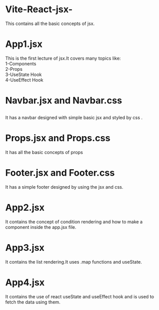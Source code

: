 # Vite-React-jsx-
This contains all the basic concepts of jsx.
<h1>App1.jsx</h1>
This is the first lecture of jsx.It covers many topics like:
<br>
1-Components
<br>
2-Props
<br>
3-UseState Hook
<br>
4-UseEffect Hook
<br>
<h1>
  
Navbar.jsx and Navbar.css
</h1>
It has a navbar designed with simple basic jsx and styled by css .
<br>
<h1>Props.jsx and Props.css</h1>
It has all the basic concepts of props
<br>
<h1>Footer.jsx and Footer.css</h1>
It has a simple footer designed by using the jsx and css.
<h1>App2.jsx</h1>
It contains the concept of condition rendering and how to make a component inside the app.jsx file.
<h1>App3.jsx</h1>
It contains the list rendering.It uses .map functions and useState.
<h1>App4.jsx</h1>
It contains the use of react useState and useEffect hook and is used to fetch the data using them.
